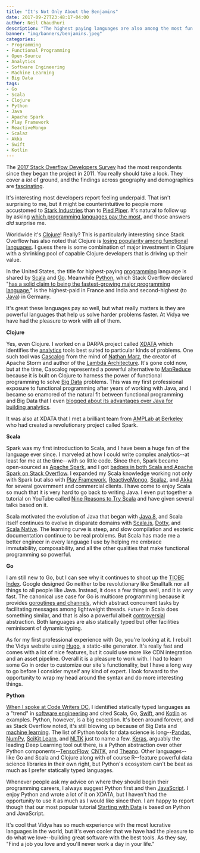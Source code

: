 ```yaml
---
title: "It's Not Only About the Benjamins"
date: 2017-09-27T23:48:17-04:00
author: Neil Chaudhuri
description: "The highest paying languages are also among the most fun and productive. We know from experience."
banner: "img/banners/benjamins.jpeg"
categories:
- Programming
- Functional Programming
- Open-Source
- Analytics
- Software Engineering
- Machine Learning
- Big Data
tags:
- Go
- Scala
- Clojure
- Python
- Java
- Apache Spark
- Play Framework
- ReactiveMongo
- Scalaz
- Akka
- Swift
- Kotlin
---
```


The [2017 Stack Overflow Developers Survey](https://insights.stackoverflow.com/survey/2017) had the most 
respondents since they began the project in 2011. You really should
take a look. They cover a *lot* of ground, and the findings across geography and demographics are 
[fascinating](https://www.youtube.com/watch?v=W6MkESn1v1w). 

It's interesting most developers report feeling underpaid. That isn't surprising to me, but it might be counterintuitive to
people more accustomed to [Stark Industries](https://www.youtube.com/watch?v=VVyoXimCrdQ) than to [Pied Piper](https://www.youtube.com/watch?v=BzAdXyPYKQo).
It's natural to follow up by asking [which programming languages pay the most](https://insights.stackoverflow.com/survey/2017#top-paying-technologies), 
and those answers *did* surprise me. 

Worldwide it's [Clojure](/tags/clojure)! Really? This is particularly interesting since Stack Overflow has also noted that 
Clojure is [losing popularity among functional languages](https://stackoverflow.blog/2017/09/06/incredible-growth-python/). I
guess there is some combination of major investment in Clojure with a shrinking pool of capable Clojure developers that is driving
up their value. 

In the United States, the title for highest-paying [programming](/categories/programming) language is shared by [Scala](/tags/scala) and [Go](/tags/go). Meanwhile 
[Python](/tags/python), which Stack Overflow declared 
"[has a solid claim to being the fastest-growing major programming language](https://stackoverflow.blog/2017/09/06/incredible-growth-python/),"
is the highest-paid in France and India and second-highest (to [Java](/tags/java)) in Germany. 

It's great these languages pay so well, but what really matters is they are powerful languages that help us solve
harder problems faster. At Vidya we have had the pleasure to work with all of them. 

**Clojure**

Yes, even Clojure. I worked on a DARPA project called [XDATA](https://www.darpa.mil/program/xdata) which identifies the 
[analytics](/categories/analytics) tools best suited to particular kinds of problems. One such tool was 
[Cascalog](https://github.com/nathanmarz/cascalog) from the mind of [Nathan Marz](https://twitter.com/nathanmarz?lang=en), 
the creator of Apache Storm and author 
of the [Lambda Architecture](http://lambda-architecture.net/). It's gone cold now, but at the time, Cascalog represented a powerful alternative
to [MapReduce](/tags/mapreduce) because it is built on Clojure to harness the power of functional programming to solve 
[Big Data](/categories/big-data) problems. This was my first professional exposure to functional programming after years of working with 
Java, and I became so enamored of the natural fit between functional programming and Big Data that I even 
[blogged about its advantages over Java for building analytics](/blog/2013/10/27/java-is-dysfunctional-with-big-data/).

It was also at XDATA that I met a brilliant team from [AMPLab at Berkeley](https://amplab.cs.berkeley.edu/) who had
created a revolutionary project called Spark.

**Scala**

Spark was my first introduction to Scala, and I have been a huge fan of the language ever since. I marveled at how I could write
complex analytics--at least for me at the time--with so little code. Since then, Spark became 
open-sourced as [Apache Spark](/tags/apache-spark), and I got 
[badges in both Scala and Apache Spark on Stack Overflow](https://stackoverflow.com/users/1347281/vidya?tab=badges). I expanded my
Scala knowledge working not only with Spark but also with [Play Framework](/tags/play-framework), [ReactiveMongo](/tags/reactivemongo),
[Scalaz](/tags/scalaz), and [Akka](/tags/akka) for several government and commercial clients. I have come to enjoy Scala so much
that it is very hard to go back to writing Java. I even put together a tutorial on YouTube called 
[Nine Reasons to Try Scala](/tutorial/nine-reasons-to-try-scala/) and have given several talks 
based on it.

Scala motivated the evolution of Java that began with 
[Java 8](http://www.oracle.com/technetwork/java/javase/8-whats-new-2157071.html), and Scala itself continues to evolve 
in disparate domains with 
[Scala.js](https://www.scala-js.org/), [Dotty](http://dotty.epfl.ch/), and [Scala Native](http://www.scala-native.org/en/latest/).
The learning curve is steep, and slow compilation and esoteric documentation continue to be real problems. But Scala 
has made me a better engineer in every language I use by helping me embrace immutability,
composability, and all the other qualities that make functional programming so powerful.

**Go**

I am still new to Go, but I can see why it continues to shoot up the [TIOBE Index](https://www.tiobe.com/tiobe-index/). 
Google designed Go neither to be revolutionary like Smalltalk nor all things to all people like Java. Instead, it does 
a few things well, and it is *very* fast. The canonical use case for Go is multicore programming because it provides 
[goroutines and channels](https://tour.golang.org/concurrency/1), which abstract concurrent tasks by facilitating messages
among lightweight threads. `Future` in Scala does something similar, and that is also a powerful albeit 
[controversial](https://stackoverflow.com/questions/27454798/is-future-in-scala-a-monad) abstraction. Both languages are also
statically typed but offer facilities reminiscent of dynamic typing.  

As for my first professional experience with Go, you're looking at it. I rebuilt the 
Vidya website using [Hugo](https://gohugo.io/), a static-site generator. It's really fast and comes with a lot of nice features, but
it could use more like CDN integration and an asset pipeline. Overall it is a pleasure to work with. I had to learn some Go in 
order to customize our site's functionality, but I have a long way to go before I consider myself any kind of expert. 
I look forward to the opportunity to wrap my head around the syntax and do more interesting things.   

**Python**
   
[When I spoke at Code Writers DC](blog/2017/06/05/speaking-at-code-writers-workshop-2017/), I identified statically typed
languages as a "trend" in [software engineering](/categories/software-engineering) and cited Scala, Go, [Swift](/tags/swift),
and [Kotlin](/tags/kotlin) as examples. Python, however, is a big exception. It's been around forever, and as Stack Overflow noted, it's
still blowing up because of Big Data and [machine learning](/categories/machine-learning). The list of Python tools 
for data science is long--[Pandas](http://pandas.pydata.org/), [NumPy](http://www.numpy.org/), 
[SciKit Learn](http://scikit-learn.org/stable/), and [NLTK](http://www.nltk.org/) just to name a few. [Keras](https://keras.io/), 
arguably the leading Deep Learning tool out there, is a Python abstraction over other 
Python components--[TensorFlow](https://www.tensorflow.org/), [CNTK](https://docs.microsoft.com/en-us/cognitive-toolkit/), and 
[Theano](http://www.deeplearning.net/software/theano/). Other languages--like Go and Scala and Clojure along with of course 
R--feature powerful data science libraries in their own right, but Python's ecosystem can't be beat as much as I prefer 
statically typed languages.

Whenever people ask my advice on where they should begin their programming careers, I always suggest Python first
and then [JavaScript](/tags/javascript). I enjoy Python and wrote a lot of it on XDATA, but I haven't had the opportunity
to use it as much as I would like since then. I am happy to report though that our most popular tutorial 
[Starting with Data](/tutorial/starting-with-data/) is based on Python and JavaScript.


It's cool that Vidya has so much experience with the most lucrative languages in the world, but it's even cooler that 
we have had the pleasure to do what we love--building great software with the best tools. As they say, 
"Find a job you love and you'll never work a day in your life."  

